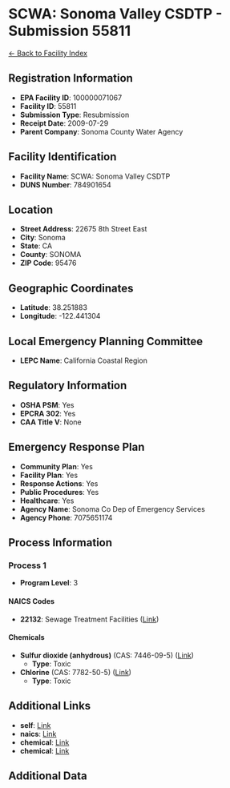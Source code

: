 # SCWA: Sonoma Valley CSDTP - Submission 55811

[← Back to Facility Index](../index.md)

## Registration Information

- **EPA Facility ID**: 100000071067
- **Facility ID**: 55811
- **Submission Type**: Resubmission
- **Receipt Date**: 2009-07-29
- **Parent Company**: Sonoma County Water Agency

## Facility Identification

- **Facility Name**: SCWA: Sonoma Valley CSDTP
- **DUNS Number**: 784901654

## Location

- **Street Address**: 22675 8th Street East
- **City**: Sonoma
- **State**: CA
- **County**: SONOMA
- **ZIP Code**: 95476

## Geographic Coordinates

- **Latitude**: 38.251883
- **Longitude**: -122.441304

## Local Emergency Planning Committee

- **LEPC Name**: California Coastal Region

## Regulatory Information

- **OSHA PSM**: Yes
- **EPCRA 302**: Yes
- **CAA Title V**: None

## Emergency Response Plan

- **Community Plan**: Yes
- **Facility Plan**: Yes
- **Response Actions**: Yes
- **Public Procedures**: Yes
- **Healthcare**: Yes
- **Agency Name**: Sonoma Co Dep of Emergency Services
- **Agency Phone**: 7075651174

## Process Information

### Process 1

- **Program Level**: 3

#### NAICS Codes

- **22132**: Sewage Treatment Facilities  ([Link](https://cdxapps.epa.gov/olem-rmp-pds/api/naics-codes/22132))

#### Chemicals

- **Sulfur dioxide (anhydrous)** (CAS: 7446-09-5) ([Link](https://cdxapps.epa.gov/olem-rmp-pds/api/chemicals/49))
  - **Type**: Toxic
- **Chlorine** (CAS: 7782-50-5) ([Link](https://cdxapps.epa.gov/olem-rmp-pds/api/chemicals/62))
  - **Type**: Toxic

## Additional Links

- **self**: [Link](https://cdxapps.epa.gov/olem-rmp-pds/api/facilities/55811)
- **naics**: [Link](https://cdxapps.epa.gov/olem-rmp-pds/api/naics-codes/22132)
- **chemical**: [Link](https://cdxapps.epa.gov/olem-rmp-pds/api/chemicals/49)
- **chemical**: [Link](https://cdxapps.epa.gov/olem-rmp-pds/api/chemicals/62)

## Additional Data

